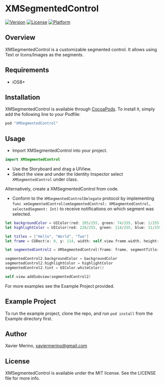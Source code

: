 # XMSegmentedControl

[![Version](https://img.shields.io/cocoapods/v/XMSegmentedControl.svg?style=flat)](http://cocoapods.org/pods/XMSegmentedControl)
[![License](https://img.shields.io/cocoapods/l/XMSegmentedControl.svg?style=flat)](http://cocoapods.org/pods/XMSegmentedControl)
[![Platform](https://img.shields.io/cocoapods/p/XMSegmentedControl.svg?style=flat)](http://cocoapods.org/pods/XMSegmentedControl)

## Overview

XMSegmentedControl is a customizable segmented control. It allows using Text or Icons/Images as the segments.

## Requirements

* iOS8+

## Installation

XMSegmentedControl is available through [CocoaPods](http://cocoapods.org). To install
it, simply add the following line to your Podfile:

```ruby
pod "XMSegmentedControl"
```

## Usage

* Import XMSegmentedControl into your project. 

```Swift
import XMSegmentedControl
```

* Use the Storyboard and drag a UIView. 
* Select the view and under the Identity Inspector select `XMSegmentedControl` under class. 

Alternatively, create a XMSegmentedControl from code.

* Conform to the `XMSegmentedControlDelegate` protocol by implementing `func xmSegmentedControl(xmSegmentedControl: XMSegmentedControl, selectedSegment: Int)` to receive notifications on which segment was selected.

```Swift
let backgroundColor = UIColor(red: 205/255, green: 74/255, blue: 1/255, alpha: 1)
let highlightColor = UIColor(red: 226/255, green: 114/255, blue: 31/255, alpha: 1)

let titles = ["Hello", "World", "Two"]
let frame = CGRect(x: 0, y: 114, width: self.view.frame.width, height: 44)

let segmentedControl2 = XMSegmentedControl(frame: frame, segmentTitle: titles, selectedItemHighlightStyle: .BottomEdge)

segmentedControl2.backgroundColor = backgroundColor
segmentedControl2.highlightColor = highlightColor
segmentedControl2.tint = UIColor.whiteColor()

self.view.addSubview(segmentedControl2)
```

For more examples see the Example Project provided.

## Example Project

To run the example project, clone the repo, and run `pod install` from the Example directory first.

## Author

Xavier Merino, xaviermerino@gmail.com

## License

XMSegmentedControl is available under the MIT license. See the LICENSE file for more info.

